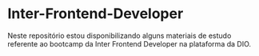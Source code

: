 # Inter-Frontend-Developer
Neste repositório estou disponibilizando alguns materiais de estudo referente ao bootcamp da Inter Frontend Developer na plataforma da DIO.
